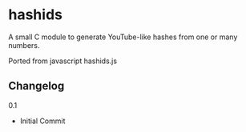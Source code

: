 hashids
=======

A small C module to generate YouTube-like hashes from one or many numbers.

Ported from javascript hashids.js


## Changelog

0.1
- Initial Commit
